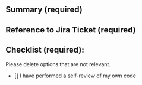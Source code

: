 ## Summary (required)


## Reference to Jira Ticket (required)


## Checklist (required):
Please delete options that are not relevant.
- [] I have performed a self-review of my own code